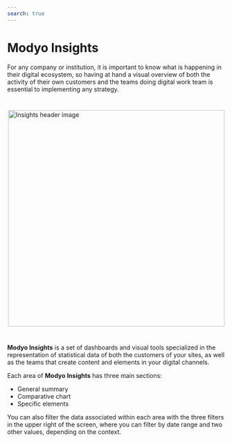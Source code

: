 ```yaml
---
search: true
---
```


# Modyo Insights

For any company or institution, it is important to know what is happening in their digital ecosystem, so having at hand a visual overview of both the activity of their own customers and the teams doing digital work team is essential to implementing any strategy.

<img src="/assets/img/insights/header.jpg" alt="Insights header image" style="margin: 40px auto; width: 500px; display: block;">

**Modyo Insights** is a set of dashboards and visual tools specialized in the representation of statistical data of both the customers of your sites, as well as the teams that create content and elements in your digital channels.

Each area of **Modyo Insights** has three main sections:

- General summary
- Comparative chart
- Specific elements

You can also filter the data associated within each area with the three filters in the upper right of the screen, where you can filter by date range and two other values, depending on the context.
